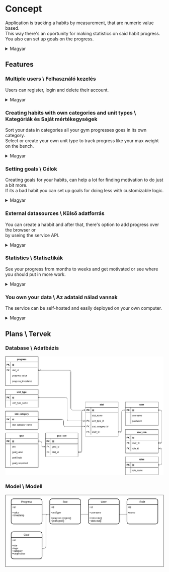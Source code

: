# Concept

Application is tracking a habits by measurement, that are numeric value based.\
This way there's an oportunity for making statistics on said habit progress.\
You also can set up goals on the progress.

<details>
    <summary>Magyar</summary>
    Az alkalmazáson követni lehet a szokásainkat statisztikailag.\
    A helyett, hogy egy nap csak bejelölnénk a szokásunk teljesítését, itt követni lehet a fejlődést is.
</details>

## Features

### Multiple users \ Felhasználó kezelés

Users can register, login and delete their account.

<details>
    <summary>Magyar</summary>
    Felhasználók tudnak regisztrálni, bejelentkezni törölni a fiókjukat.
</details>


### Creating habits with own categories and unit types \ Kategóriák és Saját mértékegységek

Sort your data in categories all your gym progresses goes in its own category.\
Select or create your own unit type to track progress like your max weight on the bench.

<details>
    <summary>Magyar</summary>
    Az haladás kategóriákba szervezhető, így például az edzés adatok külön gyűjthetők a többi közül.\
    Míg a saját mértékegységek készítése abban segít, hogy értelmezhetően lássd eredményeid.
</details>

### Setting goals \ Célok

Creating goals for your habits, can help a lot for finding motivation to do just a bit more.\
If its a bad habit you can set up goals for doing less with customizable logic.

<details>
    <summary>Magyar</summary>
    Ahhoz, hogy egy szokást vagy képességet elmélyits a célok elengedhetetlenek.\
    Vagy egy rossz berögződésről való leszokás is igényel egy célt.\
    Tehát létrhozhatunk célokat, akkár saját feltétel szerint is.
</details>

### External datasources \ Külső adatforrás

You can create a habbit and after that, there's option to add progress over the browser or\
by useing the service API.

<details>
    <summary>Magyar</summary>
    Adatokat hozzáadhat a web felületen vagy egy külső alkalmazással a szolgáltatás API-ján keresztül.
</details>

### Statistics \ Statisztikák

See your progress from months to weeks and get motivated or see where you should put in more work.

<details>
    <summary>Magyar</summary>
    Haladásunk követhetjük hónapokra és hetekre tekintve.
</details>

### You own your data \ Az adataid nálad vannak

The service can be self-hosted and easily deployed on your own computer.

<details>
    <summary>Magyar</summary>
    A szolgáltatás saját gépen is futtatható, könnyen telepíthető.
</details>

## Plans \ Tervek

### Database \ Adatbázis

![Database](./res/Database.png)

### Model \ Modell

![Model](./res/Entity.png)
